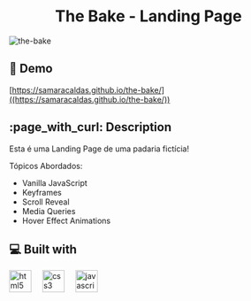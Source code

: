<h1 align="center" id="title">The Bake - Landing Page</h1>

![the-bake](https://github.com/samaracaldas/the-bake/assets/92318337/2c374cce-2db1-4187-bb85-6299eb502493)


<h2>🚀 Demo</h2>

[https://samaracaldas.github.io/the-bake/]((https://samaracaldas.github.io/the-bake/))

<h2>:page_with_curl: Description</h2>
<p id="description">Esta é uma Landing Page de uma padaria fictícia!</p>

Tópicos Abordados:
- Vanilla JavaScript
- Keyframes
- Scroll Reveal
- Media Queries
- Hover Effect Animations
  
<h2>💻 Built with</h2>

<div align="left">
  <img src="https://cdn.jsdelivr.net/gh/devicons/devicon/icons/html5/html5-plain.svg" height="40" alt="html5 logo"  />
  <img width="12" />
  <img src="https://cdn.jsdelivr.net/gh/devicons/devicon/icons/css3/css3-plain.svg" height="40" alt="css3 logo"  />
  <img width="12" />
  <img src="https://cdn.jsdelivr.net/gh/devicons/devicon/icons/javascript/javascript-original.svg" height="40" alt="javascript logo"  />
  <img width="12" /> 
</div>
